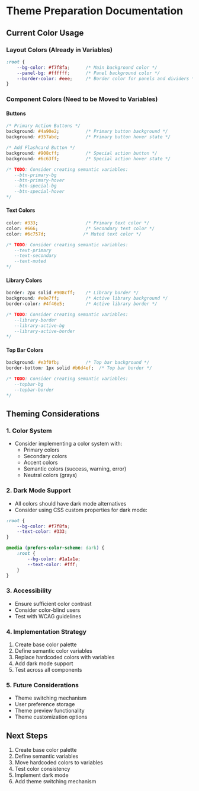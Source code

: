 # Theme Preparation Documentation

## Current Color Usage

### Layout Colors (Already in Variables)
```css
:root {
    --bg-color: #f7f8fa;      /* Main background color */
    --panel-bg: #ffffff;      /* Panel background color */
    --border-color: #eee;     /* Border color for panels and dividers */
}
```

### Component Colors (Need to be Moved to Variables)

#### Buttons
```css
/* Primary Action Buttons */
background: #4a90e2;          /* Primary button background */
background: #357abd;          /* Primary button hover state */

/* Add Flashcard Button */
background: #908cff;          /* Special action button */
background: #6c63ff;          /* Special action hover state */

/* TODO: Consider creating semantic variables:
   --btn-primary-bg
   --btn-primary-hover
   --btn-special-bg
   --btn-special-hover
*/
```

#### Text Colors
```css
color: #333;                  /* Primary text color */
color: #666;                  /* Secondary text color */
color: #6c757d;              /* Muted text color */

/* TODO: Consider creating semantic variables:
   --text-primary
   --text-secondary
   --text-muted
*/
```

#### Library Colors
```css
border: 2px solid #908cff;    /* Library border */
background: #e0e7ff;          /* Active library background */
border-color: #4f46e5;        /* Active library border */

/* TODO: Consider creating semantic variables:
   --library-border
   --library-active-bg
   --library-active-border
*/
```

#### Top Bar Colors
```css
background: #e3f0fb;          /* Top bar background */
border-bottom: 1px solid #b6d4ef;  /* Top bar border */

/* TODO: Consider creating semantic variables:
   --topbar-bg
   --topbar-border
*/
```

## Theming Considerations

### 1. Color System
- Consider implementing a color system with:
  - Primary colors
  - Secondary colors
  - Accent colors
  - Semantic colors (success, warning, error)
  - Neutral colors (grays)

### 2. Dark Mode Support
- All colors should have dark mode alternatives
- Consider using CSS custom properties for dark mode:
```css
:root {
    --bg-color: #f7f8fa;
    --text-color: #333;
}

@media (prefers-color-scheme: dark) {
    :root {
        --bg-color: #1a1a1a;
        --text-color: #fff;
    }
}
```

### 3. Accessibility
- Ensure sufficient color contrast
- Consider color-blind users
- Test with WCAG guidelines

### 4. Implementation Strategy
1. Create base color palette
2. Define semantic color variables
3. Replace hardcoded colors with variables
4. Add dark mode support
5. Test across all components

### 5. Future Considerations
- Theme switching mechanism
- User preference storage
- Theme preview functionality
- Theme customization options

## Next Steps
1. Create base color palette
2. Define semantic variables
3. Move hardcoded colors to variables
4. Test color consistency
5. Implement dark mode
6. Add theme switching mechanism 